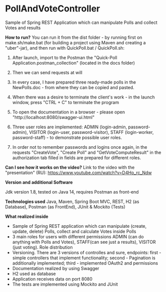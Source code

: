 # PollAndVoteController
Sample of Spring REST Application which can manipulate Polls and collect Votes and results

**How to run?**
You can run it from the dist folder - by running first on make.sh/make.bat (for building a project using Maven and creating a "uber"-jar),
and then run with QuickPoll.bat / QuickPoll.sh:

1. After launch, import to the Postman the "Quick-Poll Application.postman_collection" (located in the docs folder)

2. Then we can send requests at will

3. In every case, I have prepared three ready-made polls in the NewPolls.doc - from where they can be copied and pasted.

4. When there was a desire to terminate the client's work - in the launch window, press "CTRL + C" to terminate the program

5. To open the documentation in a browser - please open "http://localhost:8080/swagger-ui.html"

6. Three user roles are implemented: ADMIN (login-admin, password-admin), VISITOR (login-user, password-visitor), STAFF (login-worker, password-staff) - to demonstrate possible user roles.

7. In order not to remember passwords and logins once again, in the requests "CreateVote", "Create Poll" and "GetVoteComputeResult" in the authorization tab filled in fields are prepared for different roles.

**Can I see how it works on the video?**
Link to the video with the "presentation" (RU): https://www.youtube.com/watch?v=D4Ho_rc_Ndw 


**Version and additional Software**

Jdk version 1.8, tested on Java 14, requires Postman as front-end

**Technologies used**
Java, Maven, Spring Boot MVC, REST, H2 (as Database), Postman (as FrontEnd), JUnit & Mockito (Tests)

**What realized inside**
* Sample of Spring REST application which can manipulate (create, update, delete) Polls, collect and calculate Votes inside Polls
* 3 main roles for users with different permissions ADMIN (can do anything with Polls and Votes), STAFF(can see just a results), VISITOR (just voting). Role distribution
* Versioning. There are 3 versions of controlles and sure, endpoints: first - simple controllers that implement functionality; second - Pagination is additionally implemented; third - implemented OAuth2 and permissions
* Documentation realized by using Swagger
* H2 used as database
* Application receives data on port 8080
* The tests are implemented using Mockito and JUnit

